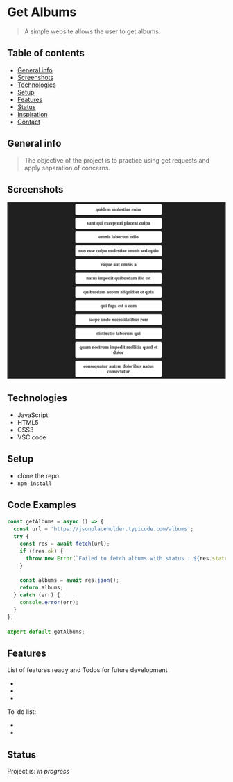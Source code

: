 # Get Albums

> A simple website allows the user to get albums.

## Table of contents

- [General info](#general-info)
- [Screenshots](#screenshots)
- [Technologies](#technologies)
- [Setup](#setup)
- [Features](#features)
- [Status](#status)
- [Inspiration](#inspiration)
- [Contact](#contact)

## General info

> The objective of the project is to practice using get requests and apply separation of concerns.

## Screenshots

![Example screenshot](./assets/screenShot.png)

## Technologies

- JavaScript
- HTML5
- CSS3
- VSC code

## Setup

- clone the repo.
- `npm install`

## Code Examples

```js
const getAlbums = async () => {
  const url = 'https://jsonplaceholder.typicode.com/albums';
  try {
    const res = await fetch(url);
    if (!res.ok) {
      throw new Error(`Failed to fetch albums with status : ${res.status}`);
    }

    const albums = await res.json();
    return albums;
  } catch (err) {
    console.error(err);
  }
};

export default getAlbums;
```

## Features

List of features ready and Todos for future development

-
-
-

To-do list:

-
-

## Status

Project is: _in progress_

